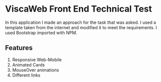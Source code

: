 # ViscaWeb Front End Technical Test

In this application I made an approach for the task that was asked. I used a template taken from the internet and modified it to meet the requirements.
I used Bootstrap imported with NPM.

## Features

1. Responsive Web-Mobile
2. Animated Cards
3. MouseOver animations
4. Different links
